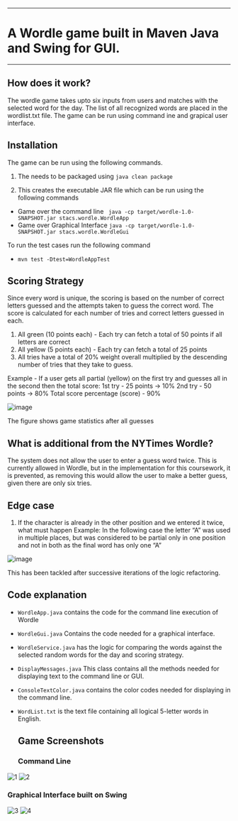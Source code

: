 ------

# A Wordle game built in Maven Java and Swing for GUI. 

------

## How does it work?
The wordle game takes upto six inputs from users and matches with the selected word for the day. The list of all recognized words are placed in the wordlist.txt file.
The game can be run using command ine and grapical user interface. 

## Installation

The game can be run using the following commands.

1. The needs to be packaged using 
    `java clean package`

2. This creates the executable JAR file which can be run using the following commands 

 - Game over the command line 
    ```` java -cp target/wordle-1.0-SNAPSHOT.jar stacs.wordle.WordleApp````
 - Game over Graphical Interface
    ```` java -cp target/wordle-1.0-SNAPSHOT.jar stacs.wordle.WordleGui ````

To run the test cases run the following command
-   `mvn test -Dtest=WordleAppTest`

## Scoring Strategy

Since every word is unique, the scoring is based on the number of correct letters guessed and the attempts taken to guess the correct word.
The score is calculated for each number of tries and correct letters guessed in each.

1. All green (10 points each) - Each try can fetch a total of 50 points if all letters are correct
2. All yellow (5 points each) - Each try can fetch a total of 25 points
3. All tries have a total of 20% weight overall multiplied by the descending number of tries that they take to guess.

Example - If a user gets all partial (yellow) on the first try and guesses all in the second then the total score:
1st try - 25 points -> 10%
2nd try - 50 points -> 80%
Total score percentage (score) - 90%

![image](https://github.com/Mohamed-rilwan/Word-of-Wordle/assets/44545353/abd030a9-943a-44c8-ab5e-ef7bdab16d67)

The figure shows game statistics after all guesses


## What is additional from the NYTimes Wordle?
The system does not allow the user to enter a guess word twice. This is currently allowed in Wordle, but in the implementation for this coursework, it is prevented, as removing this would allow the user to make a better guess, given there are only six tries.

## Edge case
1. If the character is already in the other position and we entered it twice, what must happen
Example: In the following case the letter “A” was used in multiple places, but was considered to be partial only in one position and not in both as the final word has only one “A”

![image](https://github.com/Mohamed-rilwan/Word-of-Wordle/assets/44545353/087e26f4-d309-4fae-ab3e-24fadba20b7e)

This has been tackled after successive iterations of the logic refactoring.

## Code explanation
- `WordleApp.java` contains the code for the command line execution of Wordle
- `WordleGui.java` Contains the code needed for a graphical interface. 
- `WordleService.java` has the logic for comparing the words against the selected random words for the day and scoring strategy.
- `DisplayMessages.java` This class contains all the methods needed for displaying text to the command line or GUI.
- `ConsoleTextColor.java` contains the color codes needed for displaying in the command line.
- `WordList.txt` is the text file containing all logical 5-letter words in English.

  ## Game Screenshots
  ### Command Line 

![1](https://github.com/Mohamed-rilwan/Word-of-Wordle/assets/44545353/ff81e53b-fdcf-4173-a920-b9c6993e2476)
![2](https://github.com/Mohamed-rilwan/Word-of-Wordle/assets/44545353/32b3ee23-e6d5-4eed-82d7-d9c4ca063987)

### Graphical Interface built on Swing
![3](https://github.com/Mohamed-rilwan/Word-of-Wordle/assets/44545353/adf7c061-9806-4e98-b049-0e9f896a83b6)
![4](https://github.com/Mohamed-rilwan/Word-of-Wordle/assets/44545353/8c78d5de-b3c1-4c00-9f3e-e9f3895a30a1)



  

